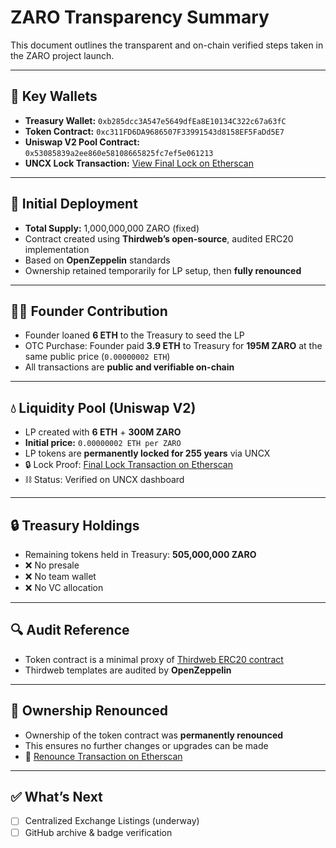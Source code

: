 # ZARO Transparency Summary

This document outlines the transparent and on-chain verified steps taken in the ZARO project launch.

---

## 🔑 Key Wallets
- **Treasury Wallet:** `0xb285dcc3A547e5649dfEa8E10134C322c67a63fC`
- **Token Contract:** `0xc311FD6DA9686507F33991543d8158EF5FaDd5E7`
- **Uniswap V2 Pool Contract:** `0x53085839a2ee860e58108665825fc7ef5e061213`
- **UNCX Lock Transaction:** [View Final Lock on Etherscan](https://etherscan.io/tx/0xbb17a0d05a167047fb478c9769badaed00fa40e964a54d2917181420d26f4581)

---

## 🧱 Initial Deployment
- **Total Supply:** 1,000,000,000 ZARO (fixed)
- Contract created using **Thirdweb’s open-source**, audited ERC20 implementation
- Based on **OpenZeppelin** standards
- Ownership retained temporarily for LP setup, then **fully renounced**

---

## 🧑‍🚀 Founder Contribution
- Founder loaned **6 ETH** to the Treasury to seed the LP
- OTC Purchase: Founder paid **3.9 ETH** to Treasury for **195M ZARO** at the same public price (`0.00000002 ETH`)
- All transactions are **public and verifiable on-chain**

---

## 💧 Liquidity Pool (Uniswap V2)
- LP created with **6 ETH** + **300M ZARO**
- **Initial price:** `0.00000002 ETH per ZARO`
- LP tokens are **permanently locked for 255 years** via UNCX
- 🔒 Lock Proof: [Final Lock Transaction on Etherscan](https://etherscan.io/tx/0xbb17a0d05a167047fb478c9769badaed00fa40e964a54d2917181420d26f4581)
- ⛓️ Status: Verified on UNCX dashboard

---

## 🔒 Treasury Holdings
- Remaining tokens held in Treasury: **505,000,000 ZARO**
- ❌ No presale  
- ❌ No team wallet  
- ❌ No VC allocation  

---

## 🔍 Audit Reference
- Token contract is a minimal proxy of [Thirdweb ERC20 contract](https://github.com/thirdweb-dev/contracts)
- Thirdweb templates are audited by **OpenZeppelin**

---

## 🚫 Ownership Renounced
- Ownership of the token contract was **permanently renounced**
- This ensures no further changes or upgrades can be made
- 🔗 [Renounce Transaction on Etherscan](https://etherscan.io/tx/0x15e4739956e05a80d03cd258eb6a35d7ace2406b7c49a99bc8aa7f7c8fbb3b8a)

---

## ✅ What’s Next
- [ ] Centralized Exchange Listings (underway)
- [ ] GitHub archive & badge verification
